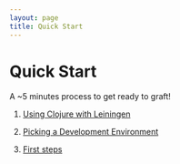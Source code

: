 ```yaml
---
layout: page
title: Quick Start
---
```


# Quick Start

A ~5 minutes process to get ready to graft!

1. [Using Clojure with Leiningen](810_install_grafter.html)

1. [Picking a Development Environment](820_env.html)

1. [First steps](830_first_steps.html)
